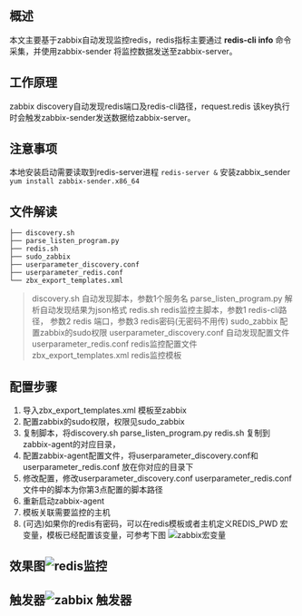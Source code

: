 ## 概述
本文主要基于zabbix自动发现监控redis，redis指标主要通过 **redis-cli info** 命令采集，并使用zabbix-sender 将监控数据发送至zabbix-server。
## 工作原理
zabbix discovery自动发现redis端口及redis-cli路径，request.redis 该key执行时会触发zabbix-sender发送数据给zabbix-server。
## 注意事项
本地安装启动需要读取到redis-server进程
```redis-server &```
安装zabbix_sender
```yum install zabbix-sender.x86_64```
## 文件解读
```
├── discovery.sh 
├── parse_listen_program.py
├── redis.sh
├── sudo_zabbix
├── userparameter_discovery.conf
├── userparameter_redis.conf
└── zbx_export_templates.xml
```
> discovery.sh 自动发现脚本，参数1个服务名
> parse_listen_program.py 解析自动发现结果为json格式
> redis.sh redis监控主脚本，参数1 redis-cli路径， 参数2 redis 端口，参数3 redis密码(无密码不用传)
> sudo_zabbix 配置zabbix的sudo权限
> userparameter_discovery.conf 自动发现配置文件
> userparameter_redis.conf redis监控配置文件
> zbx_export_templates.xml redis监控模板
## 配置步骤
1. 导入zbx_export_templates.xml 模板至zabbix
2. 配置zabbix的sudo权限，权限见sudo_zabbix
3. 复制脚本，将discovery.sh parse_listen_program.py redis.sh 复制到zabbix-agent的对应目录，
4. 配置zabbix-agent配置文件，将userparameter_discovery.conf和userparameter_redis.conf 放在你对应的目录下
5. 修改配置，修改userparameter_discovery.conf userparameter_redis.conf 文件中的脚本为你第3点配置的脚本路径
6. 重新启动zabbix-agent
7. 模板关联需要监控的主机
8. (可选)如果你的redis有密码，可以在redis模板或者主机定义REDIS_PWD 宏变量，模板已经配置该变量，可参考下图
![zabbix宏变量](https://imgconvert.csdnimg.cn/aHR0cHM6Ly9zZWdtZW50ZmF1bHQuY29tL2ltZy9iVmJEdUliL3ZpZXc?x-oss-process=image/format,png)

## 效果图![redis监控](https://imgconvert.csdnimg.cn/aHR0cHM6Ly9zZWdtZW50ZmF1bHQuY29tL2ltZy9iVmJEdUlrL3ZpZXc?x-oss-process=image/format,png)

## 触发器![zabbix 触发器](https://imgconvert.csdnimg.cn/aHR0cHM6Ly9zZWdtZW50ZmF1bHQuY29tL2ltZy9iVmJEdUlVL3ZpZXc?x-oss-process=image/format,png)
